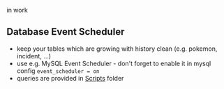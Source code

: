 in work

## Database Event Scheduler
- keep your tables which are growing with history clean (e.g. pokemon, incident, ...)
- use e.g. MySQL Event Scheduler - don't forget to enable it in mysql config `event_scheduler = on`
- queries are provided in [Scripts](https://github.com/RealDeviceMap/RealDeviceMap/tree/development/Scripts) folder